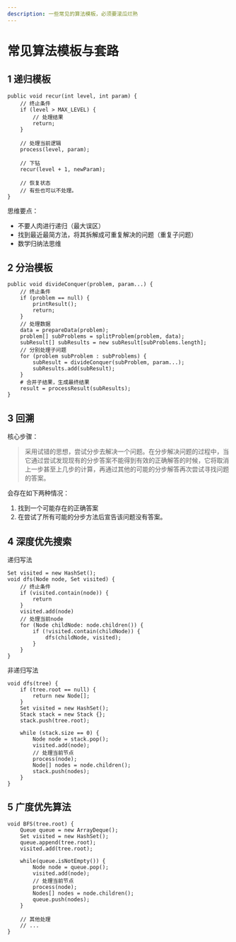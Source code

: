 ```yaml
---
description: 一些常见的算法模板，必须要滚瓜烂熟
---
```


# 常见算法模板与套路

## 1 递归模板

```text
public void recur(int level, int param) {
    // 终止条件
    if (level > MAX_LEVEL) {
        // 处理结果
        return;
    }
    
    // 处理当前逻辑
    process(level, param);
    
    // 下钻
    recur(level + 1, newParam);
    
    // 恢复状态
    // 有些也可以不处理。
}
```

思维要点：

* 不要人肉进行递归（最大误区）
* 找到最近最简方法，将其拆解成可重复解决的问题（重复子问题）
* 数学归纳法思维

## 2 分治模板

```text
public void divideConquer(problem, param...) {
    // 终止条件
    if (problem == null) {
        printResult();
        return;
    }
    // 处理数据
    data = prepareData(problem);
    problem[] subProblems = splitProblem(problem, data);
    subResult[] subResults = new subResult[subProblems.length];
    // 分别处理子问题
    for (problem subProblem : subProblems) {
        subResult = divideConquer(subProblem, param...);
        subResults.add(subResult);
    }
    # 合并子结果，生成最终结果
    result = processResult(subResults);
}
```

## 3 回溯

核心步骤：

> 采用试错的思想，尝试分步去解决一个问题。在分步解决问题的过程中，当它通过尝试发现现有的分步答案不能得到有效的正确解答的时候，它将取消上一步甚至上几步的计算，再通过其他的可能的分步解答再次尝试寻找问题的答案。

会存在如下两种情况：

1. 找到一个可能存在的正确答案
2. 在尝试了所有可能的分步方法后宣告该问题没有答案。

## 4 深度优先搜索 

递归写法

```text
Set visited = new HashSet();
void dfs(Node node, Set visited) {
    // 终止条件
    if (visited.contain(node)) {
        return
    }
    visited.add(node)
    // 处理当前node
    for (Node childNode: node.children()) {
        if (!visited.contain(childNode)) {
            dfs(childNode, visited);
        }
    }
}

```

非递归写法

```text
void dfs(tree) {
    if (tree.root == null) {
        return new Node[];
    }
    Set visited = new HashSet();
    Stack stack = new Stack {};
    stack.push(tree.root);
    
    while (stack.size == 0) {
        Node node = stack.pop();
        visited.add(node);
        // 处理当前节点
        process(node);
        Node[] nodes = node.children();
        stack.push(nodes);
    }
}
```

## 5 广度优先算法

```text
void BFS(tree.root) {
    Queue queue = new ArrayDeque();
    Set visited = new HashSet();
    queue.append(tree.root);
    visited.add(tree.root);
    
    while(queue.isNotEmpty()) {
        Node node = queue.pop();
        visited.add(node);
        // 处理当前节点
        process(node);
        Nodes[] nodes = node.children();
        queue.push(nodes);
    }     
    
    // 其他处理
    // ...
}
```

